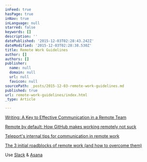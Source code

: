 ```yaml
---
inFeed: true
hasPage: true
inNav: true
inLanguage: null
starred: false
keywords: []
description: ''
datePublished: '2015-12-03T02:28:43.242Z'
dateModified: '2015-12-03T02:28:38.530Z'
title: Remote Work Guidelines
author: []
authors: []
publisher:
  name: null
  domain: null
  url: null
  favicon: null
sourcePath: _posts/2015-12-03-remote-work-guidelines.md
published: true
url: remote-work-guidelines/index.html
_type: Article

---
```

[Writing: A Key to Effective Communication in a Remote Team][0]

[Remote by default: How GitHub makes working remotely not suck][1]

[Teleport's internal tips for communication in remote work][2]

[The 3 initial roadblocks of remote work (and how to overcome them)][3]

[][3]Use [Slack][4] & [Asana][5]

[0]: http://teleport.org/2015/11/writing-in-remote-team/
[1]: http://devslovebacon.com/conferences/bacon-2014/talks/remote-by-default-how-github-makes-working-remotely-not-suck
[2]: http://teleport.org/2015/10/teleport-remote-work-tips/
[3]: http://teleport.org/2015/09/overcoming-remote-work-roadblocks/
[4]: slackinaugur.herokuapp.com
[5]: www.asana.com